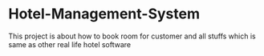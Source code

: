# Hotel-Management-System
This project is about how to book room for customer and all stuffs which is same as other real  life hotel software
